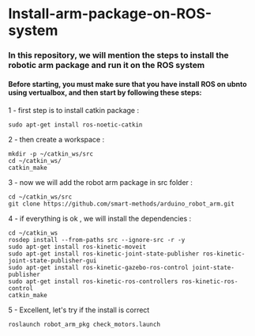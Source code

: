 # Install-arm-package-on-ROS-system
### In this repository, we will mention the steps to install the robotic arm package and run it on the ROS system

#### Before starting, you must make sure that you have install ROS on ubnto using vertualbox, and then start by following these steps:
#### 
1 - first step is to install catkin package :
```
sudo apt-get install ros-noetic-catkin
```
2 - then create a workspace :
```
mkdir -p ~/catkin_ws/src
cd ~/catkin_ws/
catkin_make
```
3 - now we will add the robot arm package in src folder :
```
cd ~/catkin_ws/src
git clone https://github.com/smart-methods/arduino_robot_arm.git 
```
4 - if everything is ok , we will install the dependencies :
```
cd ~/catkin_ws
rosdep install --from-paths src --ignore-src -r -y
sudo apt-get install ros-kinetic-moveit
sudo apt-get install ros-kinetic-joint-state-publisher ros-kinetic-joint-state-publisher-gui
sudo apt-get install ros-kinetic-gazebo-ros-control joint-state-publisher
sudo apt-get install ros-kinetic-ros-controllers ros-kinetic-ros-control
catkin_make
```
5 - Excellent, let's try if the install is correct
```
roslaunch robot_arm_pkg check_motors.launch
```
